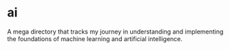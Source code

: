# ai
A mega directory that tracks my journey in understanding and implementing the foundations of machine learning and artificial intelligence.
